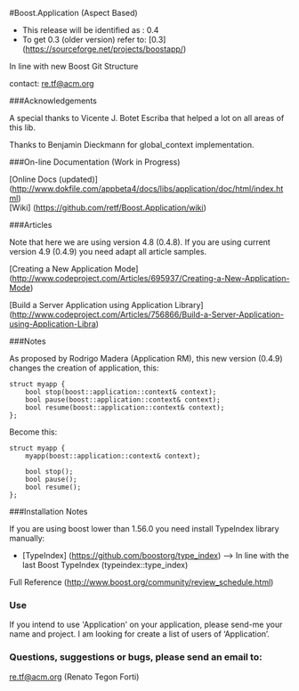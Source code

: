#Boost.Application (Aspect Based)

* This release will be identified as : 0.4
* To get 0.3 (older version) refer to: [0.3] (https://sourceforge.net/projects/boostapp/)

In line with new Boost Git Structure

contact: re.tf@acm.org

###Acknowledgements

   A special thanks to Vicente J. Botet Escriba that helped a lot on all areas of this lib.
   
   Thanks to Benjamin Dieckmann for global_context implementation.
     
###On-line Documentation (Work in Progress)

[Online Docs (updated)] (http://www.dokfile.com/appbeta4/docs/libs/application/doc/html/index.html) 
<br>[Wiki] (https://github.com/retf/Boost.Application/wiki)

###Articles

Note that here we are using version 4.8 (0.4.8). If you are using current version 4.9 (0.4.9) you need adapt all article samples.

[Creating a New Application Mode] (http://www.codeproject.com/Articles/695937/Creating-a-New-Application-Mode)

[Build a Server Application using Application Library] (http://www.codeproject.com/Articles/756866/Build-a-Server-Application-using-Application-Libra)

###Notes 

As proposed by Rodrigo Madera (Application RM), this new version (0.4.9) changes the creation of application, this:

    struct myapp {
        bool stop(boost::application::context& context);
        bool pause(boost::application::context& context);
        bool resume(boost::application::context& context); 
    };

Become this:

    struct myapp {
        myapp(boost::application::context& context);
   
        bool stop();
        bool pause();
        bool resume();
    };

###Installation Notes

If you are using boost lower than 1.56.0 you need install TypeIndex library manually:

* [TypeIndex] (https://github.com/boostorg/type_index)
  --> In line with the last Boost TypeIndex (typeindex::type_index)

Full Reference (http://www.boost.org/community/review_schedule.html)

### Use

If you intend to use 'Application' on your application, please send-me your name and project. I am looking for create a list of users of ‘Application’.

### Questions, suggestions or bugs, please send an email to: 

re.tf@acm.org (Renato Tegon Forti)

